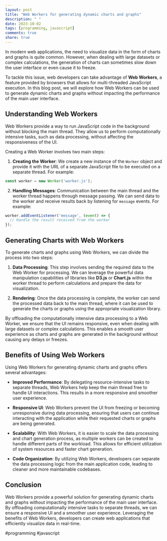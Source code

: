 ```yaml
---
layout: post
title: "Web Workers for generating dynamic charts and graphs"
description: " "
date: 2023-10-02
tags: [programming, javascript]
comments: true
share: true
---
```


In modern web applications, the need to visualize data in the form of charts and graphs is quite common. However, when dealing with large datasets or complex calculations, the generation of charts can sometimes slow down the user interface or even cause it to freeze.

To tackle this issue, web developers can take advantage of **Web Workers**, a feature provided by browsers that allows for multi-threaded JavaScript execution. In this blog post, we will explore how Web Workers can be used to generate dynamic charts and graphs without impacting the performance of the main user interface.

## Understanding Web Workers

Web Workers provide a way to run JavaScript code in the background without blocking the main thread. They allow us to perform computationally intensive tasks, such as data processing, without affecting the responsiveness of the UI.

Creating a Web Worker involves two main steps:

1. **Creating the Worker**: We create a new instance of the `Worker` object and provide it with the URL of a separate JavaScript file to be executed on a separate thread. For example:

```javascript
const worker = new Worker('worker.js');
```

2. **Handling Messages**: Communication between the main thread and the worker thread happens through message passing. We can send data to the worker and receive results back by listening for `message` events. For example:

```javascript
worker.addEventListener('message', (event) => {
  // Handle the result received from the worker
});
```

## Generating Charts with Web Workers

To generate charts and graphs using Web Workers, we can divide the process into two steps:

1. **Data Processing**: This step involves sending the required data to the Web Worker for processing. We can leverage the powerful data manipulation capabilities of libraries like **D3.js** or **Chart.js** within the worker thread to perform calculations and prepare the data for visualization.

2. **Rendering**: Once the data processing is complete, the worker can send the processed data back to the main thread, where it can be used to generate the charts or graphs using the appropriate visualization library.

By offloading the computationally intensive data processing to a Web Worker, we ensure that the UI remains responsive, even when dealing with large datasets or complex calculations. This enables a smooth user experience as charts and graphs are generated in the background without causing any delays or freezes.

## Benefits of Using Web Workers

Using Web Workers for generating dynamic charts and graphs offers several advantages:

- **Improved Performance**: By delegating resource-intensive tasks to separate threads, Web Workers help keep the main thread free to handle UI interactions. This results in a more responsive and smoother user experience.

- **Responsive UI**: Web Workers prevent the UI from freezing or becoming unresponsive during data processing, ensuring that users can continue interacting with the application while their requested charts or graphs are being generated.

- **Scalability**: With Web Workers, it is easier to scale the data processing and chart generation process, as multiple workers can be created to handle different parts of the workload. This allows for efficient utilization of system resources and faster chart generation.

- **Code Organization**: By utilizing Web Workers, developers can separate the data processing logic from the main application code, leading to cleaner and more maintainable codebases.

## Conclusion

Web Workers provide a powerful solution for generating dynamic charts and graphs without impacting the performance of the main user interface. By offloading computationally intensive tasks to separate threads, we can ensure a responsive UI and a smoother user experience. Leveraging the benefits of Web Workers, developers can create web applications that efficiently visualize data in real-time.

#programming #javascript